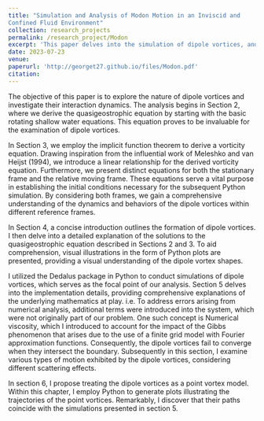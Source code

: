 ```yaml
---
title: "Simulation and Analysis of Modon Motion in an Inviscid and
Confined Fluid Environment"
collection: research_projects
permalink: /research_project/Modon
excerpt: 'This paper delves into the simulation of dipole vortices, and it reflects a collaborative effort between my supervisor, Dr. Matthew Crowe, and me. Dr. Crowe, who instructed me in the course MATH0015 Fluid Mechanics, provided invaluable guidance as we extended our study into the non-viscous fluid domain.'
date: 2023-07-23
venue: 
paperurl: 'http://georget27.github.io/files/Modon.pdf'
citation: 
---
```


The objective of this paper is to explore the nature of dipole vortices and investigate their interaction dynamics. The analysis begins in Section 2, where we derive the quasigeostrophic equation by starting with the basic rotating shallow water equations. This equation proves to be invaluable for the examination of dipole vortices. 

In Section 3, we employ the implicit function theorem to derive a vorticity equation. Drawing inspiration from the influential work of Meleshko and van Heijst (1994), we introduce a linear relationship for the derived vorticity equation. Furthermore, we present distinct equations for both the stationary frame and the relative moving frame. These equations serve a vital purpose in establishing the initial conditions necessary for the subsequent Python simulation. By considering both frames, we gain a comprehensive understanding of the dynamics and behaviors of the dipole vortices within different reference frames.

In Section 4, a concise introduction outlines the formation of dipole vortices. I then delve into a detailed explanation of the solutions to the quasigeostrophic equation described in Sections 2 and 3. To aid comprehension, visual illustrations in the form of Python plots are presented, providing a visual understanding of the dipole vortex shapes.

I utilized the Dedalus package in Python to conduct simulations of dipole vortices, which serves as the focal point of our analysis. Section 5 delves into the implementation details, providing comprehensive explanations of the underlying mathematics at play. i.e. To address errors arising from numerical analysis, additional terms were introduced into the system, which were not originally part of our problem. One such concept is Numerical viscosity, which I introduced to account for the impact of the Gibbs phenomenon that arises due to the use of a finite grid model with Fourier approximation functions. Consequently, the dipole vortices fail to converge when they intersect the boundary. Subsequently in this section, I examine various types of motion exhibited by the dipole vortices, considering different scattering effects.

In section 6, I propose treating the dipole vortices as a point vortex model. Within this chapter, I employ Python to generate plots illustrating the trajectories of the point vortices. Remarkably, I discover that their paths coincide with the simulations presented in section 5.